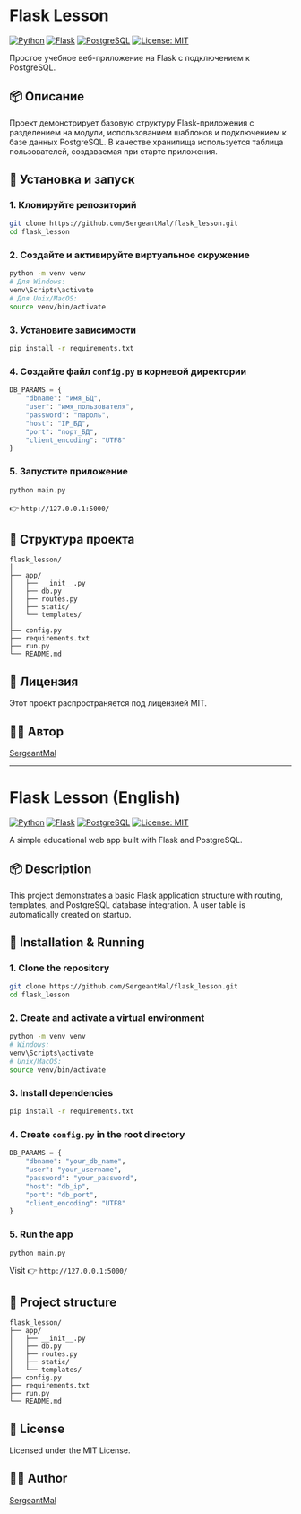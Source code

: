 
# Flask Lesson

[![Python](https://img.shields.io/badge/python-3.10+-blue.svg)](https://www.python.org/downloads/)
[![Flask](https://img.shields.io/badge/Flask-2.3-lightgrey.svg)](https://flask.palletsprojects.com/)
[![PostgreSQL](https://img.shields.io/badge/PostgreSQL-Supported-blue)](https://www.postgresql.org/)
[![License: MIT](https://img.shields.io/badge/License-MIT-yellow.svg)](https://opensource.org/licenses/MIT)

Простое учебное веб-приложение на Flask с подключением к PostgreSQL.

## 📦 Описание

Проект демонстрирует базовую структуру Flask-приложения с разделением на модули, использованием шаблонов и подключением к базе данных PostgreSQL. В качестве хранилища используется таблица пользователей, создаваемая при старте приложения.

## 🚀 Установка и запуск

### 1. Клонируйте репозиторий

```bash
git clone https://github.com/SergeantMal/flask_lesson.git
cd flask_lesson
```

### 2. Создайте и активируйте виртуальное окружение

```bash
python -m venv venv
# Для Windows:
venv\Scripts\activate
# Для Unix/MacOS:
source venv/bin/activate
```

### 3. Установите зависимости

```bash
pip install -r requirements.txt
```

### 4. Создайте файл `config.py` в корневой директории

```python
DB_PARAMS = {
    "dbname": "имя_БД",
    "user": "имя_пользователя",
    "password": "пароль",
    "host": "IP_БД",
    "port": "порт_БД",
    "client_encoding": "UTF8"
}
```

### 5. Запустите приложение

```bash
python main.py
```

👉 `http://127.0.0.1:5000/`

## 📁 Структура проекта

```
flask_lesson/
│
├── app/
│   ├── __init__.py
│   ├── db.py
│   ├── routes.py
│   ├── static/
│   └── templates/
│
├── config.py
├── requirements.txt
├── run.py
└── README.md
```

## 📜 Лицензия

Этот проект распространяется под лицензией MIT.

## 🧑‍💻 Автор

[SergeantMal](https://github.com/SergeantMal)

---

# Flask Lesson (English)

[![Python](https://img.shields.io/badge/python-3.10+-blue.svg)](https://www.python.org/downloads/)
[![Flask](https://img.shields.io/badge/Flask-2.3-lightgrey.svg)](https://flask.palletsprojects.com/)
[![PostgreSQL](https://img.shields.io/badge/PostgreSQL-Supported-blue)](https://www.postgresql.org/)
[![License: MIT](https://img.shields.io/badge/License-MIT-yellow.svg)](https://opensource.org/licenses/MIT)

A simple educational web app built with Flask and PostgreSQL.

## 📦 Description

This project demonstrates a basic Flask application structure with routing, templates, and PostgreSQL database integration. A user table is automatically created on startup.

## 🚀 Installation & Running

### 1. Clone the repository

```bash
git clone https://github.com/SergeantMal/flask_lesson.git
cd flask_lesson
```

### 2. Create and activate a virtual environment

```bash
python -m venv venv
# Windows:
venv\Scripts\activate
# Unix/MacOS:
source venv/bin/activate
```

### 3. Install dependencies

```bash
pip install -r requirements.txt
```

### 4. Create `config.py` in the root directory

```python
DB_PARAMS = {
    "dbname": "your_db_name",
    "user": "your_username",
    "password": "your_password",
    "host": "db_ip",
    "port": "db_port",
    "client_encoding": "UTF8"
}
```

### 5. Run the app

```bash
python main.py
```

Visit 👉 `http://127.0.0.1:5000/`

## 📁 Project structure

```
flask_lesson/
├── app/
│   ├── __init__.py
│   ├── db.py
│   ├── routes.py
│   ├── static/
│   └── templates/
├── config.py
├── requirements.txt
├── run.py
└── README.md
```

## 📜 License

Licensed under the MIT License.

## 🧑‍💻 Author

[SergeantMal](https://github.com/SergeantMal)
